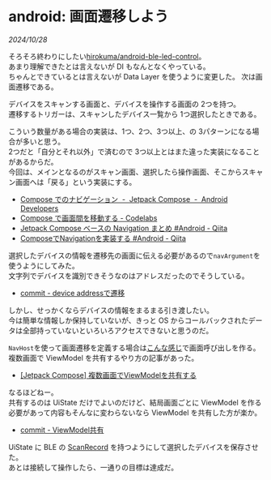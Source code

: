 # android: 画面遷移しよう

<i>2024/10/28</i>

そろそろ終わりにしたい[hirokuma/android-ble-led-control](https://github.com/hirokuma/android-ble-led-control)。  
あまり理解できたとは言えないが DI もなんとなくやっている。  
ちゃんとできているとは言えないが Data Layer を使うように変更した。
次は画面遷移である。

デバイスをスキャンする画面と、デバイスを操作する画面の 2つを持つ。  
遷移するトリガーは、スキャンしたデバイス一覧から 1つ選択したときである。

こういう数量がある場合の実装は、1つ、2つ、3つ以上、の 3パターンになる場合が多いと思う。  
2つだと「自分とそれ以外」で済むので 3つ以上とはまた違った実装になることがあるからだ。  
今回は、メインとなるのがスキャン画面、選択したら操作画面、そこからスキャン画面へは「戻る」という実装にする。

* [Compose でのナビゲーション  -  Jetpack Compose  -  Android Developers](https://developer.android.com/develop/ui/compose/navigation?hl=ja)
* [Compose で画面間を移動する - Codelabs](https://developer.android.com/codelabs/basic-android-kotlin-compose-navigation?hl=ja&continue=https%3A%2F%2Fdeveloper.android.com%2Fcourses%2Fpathways%2Fandroid-basics-compose-unit-4-pathway-2%3Fhl%3Dja%23codelab-https%3A%2F%2Fdeveloper.android.com%2Fcodelabs%2Fbasic-android-kotlin-compose-navigation#0)
* [Jetpack Compose ベースの Navigation まとめ #Android - Qiita](https://qiita.com/outerlet/items/a474def83d2db3a97dd9)
* [ComposeでNavigationを実装する #Android - Qiita](https://qiita.com/shxun6934/items/5301b69a85df98e30983)

選択したデバイスの情報を遷移先の画面に伝える必要があるので`navArgument`を使うようにしてみた。  
文字列でデバイスを識別できそうなのはアドレスだったのでそうしている。

* [commit - device addressで遷移](https://github.com/hirokuma/android-ble-led-control/commit/e7f98f60a4df23a185a523a5ded5730953881b6b)

しかし、せっかくならデバイスの情報をまるまる引き渡したい。  
今は簡単な情報しか保持していないが、きっと OS からコールバックされたデータは全部持っていないといろいろアクセスできないと思うのだ。

`NavHost`を使って画面遷移を定義する場合は[こんな感じ](https://github.com/hirokuma/android-ble-led-control/blob/e7f98f60a4df23a185a523a5ded5730953881b6b/app/src/main/java/work/hirokuma/bleledcontrol/ui/Navigation.kt#L41-L44)で画面呼び出しを作る。  
複数画面で ViewModel を共有するやり方の記事があった。

* [\[Jetpack Compose\] 複数画面でViewModelを共有する](https://zenn.dev/tbsten/articles/95eabcb8ef6c93)

なるほどねー。  
共有するのは UiState だけでよいのだけど、結局画面ごとに ViewModel を作る必要があって内容もそんなに変わらないなら ViewModel を共有した方が楽か。

* [commit - ViewModel共有](https://github.com/hirokuma/android-ble-led-control/commit/39a0d053ebef6d6c5453bfab27a2e3b71b145ec3)

UiState に BLE の [ScanRecord](https://developer.android.com/reference/android/bluetooth/le/ScanRecord) を持つようにして選択したデバイスを保存させた。  
あとは接続して操作したら、一通りの目標は達成だ。
